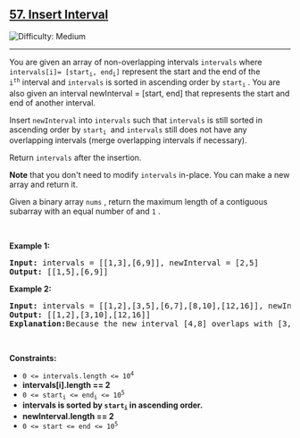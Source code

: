 <h2><a href="https://leetcode.com/problems/insert-interval/">57. Insert Interval</a></h2><img src='https://img.shields.io/badge/Difficulty-Medium-orange' alt='Difficulty: Medium' /><hr><p>You are given an array of non-overlapping intervals <code>intervals</code>&nbsp;where <code>intervals[i]= [start<sub>i</sub>, end<sub>i</sub>]</code>&nbsp;represent the start and the end of the <code>i<sup>th</sup></code>&nbsp;interval and <code>intervals</code>&nbsp;is sorted in ascending order by <code>start<sub>i</sub></code>&nbsp;. You are also given an interval newInterval = [start, end] that represents the start and end of another interval.</p>

<p>Insert <code>newInterval</code>&nbsp;into <code>intervals</code>&nbsp;such that <code>intervals</code>&nbsp;is still sorted in ascending order by <code>start<sub>i</sub></code>&nbsp; and <code>intervals</code>&nbsp;still does not have any overlapping intervals (merge overlapping intervals if necessary).</p>

<p>Return <code>intervals</code>&nbsp;after the insertion.</p>

<p><strong>Note</strong> that you don't need to modify <code>intervals</code>&nbsp;in-place. You can make a new array and return it.</p>


Given a binary array <code>nums</code>&nbsp;, return the maximum length of a contiguous subarray with an equal number of and <code>1</code>&nbsp;.</p>

<p>&nbsp;</p>
<p><strong class="example">Example 1:</strong></p>

<pre>
<strong>Input:</strong> intervals = [[1,3],[6,9]], newInterval = [2,5]
<strong>Output:</strong> [[1,5],[6,9]]
</pre>

<p><strong class="example">Example 2:</strong></p>

<pre>
<strong>Input:</strong> intervals = [[1,2],[3,5],[6,7],[8,10],[12,16]], newInterval = [4,8]
<strong>Output:</strong> [[1,2],[3,10],[12,16]]
<strong>Explanation:</strong>Because the new interval [4,8] overlaps with [3,5],[6,7],[8,10].
</pre>

<p>&nbsp;</p>
<p><strong>Constraints:</strong></p>

<ul>
	<li><code>0 &lt;= intervals.length &lt;= 10<sup>4</sup></code></li>
	<li><strong>intervals[i].length == 2</strong></li>
	<li><code>0 &lt;= start<sub>i</sub> &lt;= end<sub>i</sub> &lt;= 10<sup>5</sup></code></li>
	<li><strong>intervals is sorted by <code>start<sub>i</sub></code>&nbsp;in ascending order.</strong></li>
	<li><strong>newInterval.length == 2</strong></li>
	<li><code>0 &lt;= start &lt;= end &lt;= 10<sup>5</sup></code></li>
</ul>